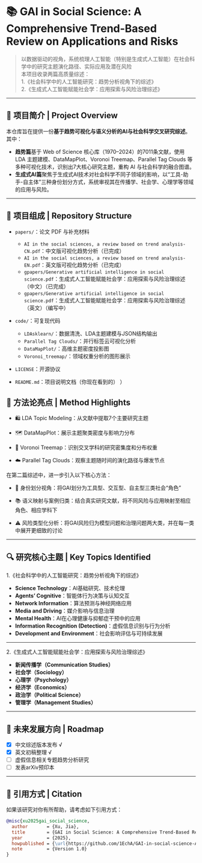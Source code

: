 # 📚 GAI in Social Science: A Comprehensive Trend-Based Review on Applications and Risks

> 以数据驱动的视角，系统梳理人工智能（特别是生成式人工智能）在社会科学中的研究主题演化路径、实际应用及潜在风险  
> 本项目收录两篇高质量综述：  
> 1.《社会科学中的人工智能研究：趋势分析视角下的综述》  
> 2.《生成式人工智能赋能社会学：应用探索与风险治理综述》

---

## 📌 项目简介 | Project Overview

本仓库旨在提供一份**基于趋势可视化与语义分析的AI与社会科学交叉研究综述**。其中：

- **趋势篇**基于 Web of Science 核心库（1970–2024）的7011条文献，使用 LDA 主题建模、DataMapPlot、Voronoi Treemap、Parallel Tag Clouds 等多种可视化技术，识别出7大核心研究主题，重构 AI 与社会科学的融合图谱。
- **生成式AI篇**聚焦于生成式AI技术对社会科学不同子领域的影响，以“工具-助手-自主体”三种身份划分方式，系统审视其在传播学、社会学、心理学等领域的应用与风险。

---

## 📁 项目组成 | Repository Structure

- `papers/`：论文 PDF 与补充材料  
  - `AI in the social sciences, a review based on trend analysis-CN.pdf`：中文版可视化趋势分析（已完成）  
  - `AI in the social sciences, a review based on trend analysis-EN.pdf`：英文版可视化趋势分析（已完成）  
  - `gpapers/Generative artificial intelligence in social science.pdf`：生成式人工智能赋能社会学：应用探索与风险治理综述（中文）（已完成）  
  - `gpapers/Generative artificial intelligence in social science.pdf`：生成式人工智能赋能社会学：应用探索与风险治理综述（英文）（编写中）  

- `code/`：可复现代码  
  - `LDAsklearn/`：数据清洗、LDA主题建模与JSON结构输出  
  - `Parallel Tag Clouds/`：并行标签云可视化分析  
  - `DataMapPlot/`：高维主题密度投影图  
  - `Voronoi_treemap/`：领域权重分析的图形展示  

- `LICENSE`：开源协议  
- `README.md`：项目说明文档（你现在看到的）
）



## 🧪 方法论亮点 | Method Highlights

- 🛍️ LDA Topic Modeling：从文献中提取7个主要研究主题

- 🗺️ DataMapPlot：展示主题聚类密度与影响力分布

- 🌲 Voronoi Treemap：识别交叉学科的研究密集度和分布权重

- ☁️ Parallel Tag Clouds：观察主题随时间的演化路径与爆发节点

在第二篇综述中，进一步引入以下核心方法：

- 👫 身份划分视角：将GAI划分为工具型、交互型、自主型三类社会“角色”

- 📚 语义映射与案例归类：结合真实研究文献，将不同风险与应用映射至相应角色、相应学科下

- ⚠️ 风险类型化分析：将GAI风险归为模型问题和治理问题两大类，并在每一类中展开更细致的讨论
---

## 🔍 研究核心主题 | Key Topics Identified
1.《社会科学中的人工智能研究：趋势分析视角下的综述》  
- **Science Technology**：AI基础研究、技术伦理  
- **Agents’ Cognitive**：智能体行为决策与认知交互  
- **Network Information**：算法预测与神经网络应用  
- **Media and Driving**：媒介影响与信息治理  
- **Mental Health**：AI在心理健康与抑郁症干预中的应用  
- **Information Recognition (Detection)**：虚假信息识别与行为分析  
- **Development and Environment**：社会影响评估与可持续发展
---
2.《生成式人工智能赋能社会学：应用探索与风险治理综述》
- **新闻传播学（Communication Studies）**
- **社会学（Sociology）**
- **心理学（Psychology）**
- **经济学（Economics）**
- **政治学（Political Science）**
- **管理学（Management Studies）**
---

## 🔮 未来发展方向 | Roadmap

- [X] 中文综述版本发布 √
- [X] 英文初稿整理 √
- [ ] 虚假信息相关专题趋势分析研究   
- [ ] 发表arXiv预印本

---

## 📖 引用方式 | Citation

如果该研究对你有所帮助，请考虑如下引用方式：

```bibtex
@misc{xu2025gai_social_science,
  author       = {Xu, Jia},
  title        = {GAI in Social Science: A Comprehensive Trend-Based Review on Applications and Risks},
  year         = {2025},
  howpublished = {\url{https://github.com/1EchA/GAI-in-social-science-A-comprehensive-review-on-applications-and-risk}},
  note         = {Version 1.0}
}

